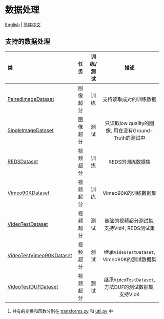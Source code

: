 # 数据处理

[English](Datasets.md) | [简体中文](Datasets_CN.md)

## 支持的数据处理

| 类         | 任务    |训练/测试 | 描述       |
| :------------- | :----------:| :----------:    | :----------:   |
| [PairedImageDataset](../basicsr/data/paired_image_dataset.py) | 图像超分 | 训练|支持读取成对的训练数据 |
| [SingleImageDataset](../basicsr/data/single_image_dataset.py) | 图像超分 | 测试|只读取low quality的图像, 用在没有Ground-Truth的测试中 |
| [REDSDataset](../basicsr/data/reds_dataset.py) | 视频超分 | 训练|REDS的训练数据集 |
| [Vimeo90KDataset](../basicsr/data/vimeo90k_dataset.py) | 视频超分 |训练| Vimeo90K的训练数据集|
| [VideoTestDataset](../basicsr/data/video_test_dataset.py) | 视频超分 | 测试|基础的视频超分测试集, 支持Vid4, REDS测试集|
| [VideoTestVimeo90KDataset](../basicsr/data/video_test_dataset.py) | 视频超分 |测试| 继承`VideoTestDataset`, Vimeo90K的测试数据集|
| [VideoTestDUFDataset](../basicsr/data/video_test_dataset.py) | 视频超分 |测试| 继承`VideoTestDataset`, 方法DUF的测试数据集, 支持Vid4|

1. 共有的变换和函数分别在 [transforms.py](../basicsr/data/transforms.py) 和 [util.py](../basicsr/data/util.py) 中
